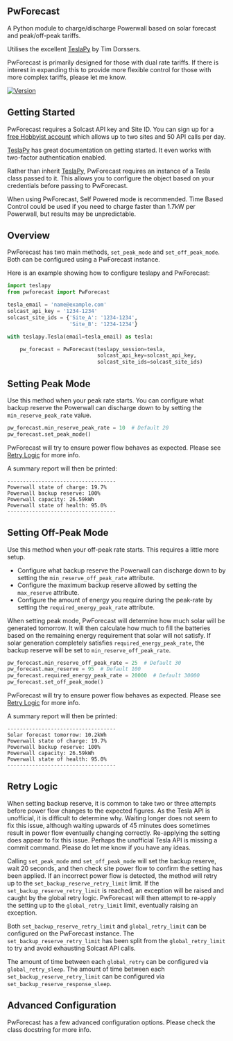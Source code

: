 ## PwForecast

A Python module to charge/discharge Powerwall based on solar forecast and peak/off-peak tariffs. 

Utilises the excellent [TeslaPy](https://github.com/tdorssers/TeslaPy) by Tim Dorssers.

PwForecast is primarily designed for those with dual rate tariffs. If there is interest in expanding this to provide
more flexible control for those with more complex tariffs, please let me know.

[![Version](https://img.shields.io/pypi/v/pwforecast)](https://pypi.org/project/pwforecast)


## Getting Started

PwForecast requires a Solcast API key and Site ID. You can sign up for a 
[free Hobbyist account](https://toolkit.solcast.com.au/register) which allows up to two sites and 50 API calls per day. 

[TeslaPy](https://github.com/tdorssers/TeslaPy) has great documentation on getting started. It even works with two-factor
authentication enabled.

Rather than inherit [TeslaPy](https://github.com/tdorssers/TeslaPy), PwForecast requires an instance of a Tesla class passed 
to it. This allows you to configure the object based on your credentials before passing to PwForecast.  

When using PwForecast, Self Powered mode is recommended. Time Based Control could be used if you need to charge
faster than 1.7kW per Powerwall, but results may be unpredictable. 


## Overview 

PwForecast has two main methods, `set_peak_mode` and `set_off_peak_mode`. Both can be configured using a PwForecast
instance. 

Here is an example showing how to configure teslapy and PwForecast:

```python
import teslapy
from pwforecast import PwForecast

tesla_email = 'name@example.com'
solcast_api_key = '1234-1234'
solcast_site_ids = {'Site_A': '1234-1234',
                    'Site_B': '1234-1234'}

with teslapy.Tesla(email=tesla_email) as tesla:

    pw_forecast = PwForecast(teslapy_session=tesla,
                             solcast_api_key=solcast_api_key,
                             solcast_site_ids=solcast_site_ids)
```


## Setting Peak Mode

Use this method when your peak rate starts. You can configure what backup reserve the Powerwall can discharge down
to by setting the `min_reserve_peak_rate` value.

```python
pw_forecast.min_reserve_peak_rate = 10  # Default 20
pw_forecast.set_peak_mode()
```

PwForecast will try to ensure power flow behaves as expected. Please see [Retry Logic](#retry-logic) for more info. 

A summary report will then be printed:
```text
-----------------------------------
Powerwall state of charge: 19.7%
Powerwall backup reserve: 100%
Powerwall capacity: 26.59kWh
Powerwall state of health: 95.0%
-----------------------------------
```


## Setting Off-Peak Mode

Use this method when your off-peak rate starts. This requires a little more setup.
 * Configure what backup reserve the Powerwall can discharge down to by setting the `min_reserve_off_peak_rate` attribute.
 * Configure the maximum backup reserve allowed by setting the `max_reserve` attribute. 
 * Configure the amount of energy you require during the peak-rate by setting the `required_energy_peak_rate` attribute.

When setting peak mode, PwForecast will determine how much solar will be generated tomorrow. It will then calculate how 
much to fill the batteries based on the remaining energy requirement that solar will not satisfy. If solar generation
completely satisfies `required_energy_peak_rate`, the backup reserve will be set to `min_reserve_off_peak_rate`. 

```python
pw_forecast.min_reserve_off_peak_rate = 25  # Default 30
pw_forecast.max_reserve = 95  # Default 100
pw_forecast.required_energy_peak_rate = 20000  # Default 30000
pw_forecast.set_off_peak_mode()
```

PwForecast will try to ensure power flow behaves as expected. Please see [Retry Logic](#retry-logic) for more info. 

A summary report will then be printed:
```text
-----------------------------------
Solar forecast tomorrow: 10.2kWh
Powerwall state of charge: 19.7%
Powerwall backup reserve: 100%
Powerwall capacity: 26.59kWh
Powerwall state of health: 95.0%
-----------------------------------
```

## Retry Logic

When setting backup reserve, it is common to take two or three attempts before power flow changes to the expected 
figures. As the Tesla API is unofficial, it is difficult to determine why. Waiting longer does not seem to fix this 
issue, although waiting upwards of 45 minutes does sometimes result in power flow eventually changing correctly. 
Re-applying the setting does appear to fix this issue. Perhaps the unofficial Tesla API is missing a commit command. 
Please do let me know if you have any ideas. 

Calling `set_peak_mode` and `set_off_peak_mode` will set the backup reserve, wait 20 seconds, and then check site 
power flow to confirm the setting has been applied. If an incorrect power flow is detected, the method will retry 
up to the `set_backup_reserve_retry_limit` limit. If the `set_backup_reserve_retry_limit` is reached, an exception 
will be raised and caught by the global retry logic. PwForecast will then attempt to re-apply the setting up to the 
`global_retry_limit` limit, eventually raising an exception. 

Both `set_backup_reserve_retry_limit` and `global_retry_limit` can be configured on the PwForecast instance. The 
`set_backup_reserve_retry_limit` has been split from the `global_retry_limit` to try and avoid exhausting Solcast API calls. 

The amount of time between each `global_retry` can be configured via `global_retry_sleep`. The amount of time 
between each `set_backup_reserve_retry_limit` can be configured via `set_backup_reserve_response_sleep`.


## Advanced Configuration

PwForecast has a few advanced configuration options. Please check the class docstring for more info. 

